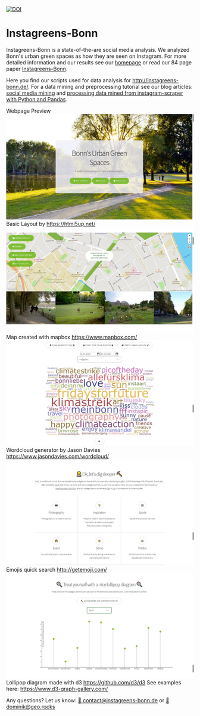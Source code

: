 [![DOI](https://zenodo.org/badge/DOI/10.5281/zenodo.4059890.svg)](https://doi.org/10.5281/zenodo.4059890)
# Instagreens-Bonn
Instagreens-Bonn is a state-of-the-are social media analysis. We analyzed Bonn's urban green spaces as how they are seen on Instagram. 
For more detailed information and our results see our [homepage](http://instagreens-bonn.de/) or read our 84 page paper [Instagreens-Bonn](https://github.com/do-me/instagreens-bonn/raw/master/Instagreens-Bonn.pdf).

Here you find our scripts used for data analysis for http://instagreens-bonn.de/.
For a data mining and preprocessing tutorial see our blog articles: [social media mining](https://geo.rocks/post/social-media-mining/) and [processing data mined from instagram-scraper with Python and Pandas](https://geo.rocks/post/processing-data-from-instagram-scraper/).

Webpage Preview
![](screenshots/1.jpg?raw=true)
Basic Layout by https://html5up.net/
![](screenshots/2.jpg?raw=true)
Map created with mapbox https://www.mapbox.com/
![](screenshots/3.jpg?raw=true)
Wordcloud generator by Jason Davies https://www.jasondavies.com/wordcloud/
![](screenshots/4.jpg?raw=true)
Emojis quick search http://getemoji.com/
![](screenshots/5.jpg?raw=true)
Lollipop diagram made with d3 https://github.com/d3/d3 See examples here: https://www.d3-graph-gallery.com/

Any questions? Let us know: [📧 contact@instagreens-bonn.de](contact@instagreens-bonn.de) or [📧 dominik@geo.rocks](dominik@geo.rocks)
